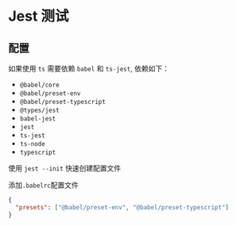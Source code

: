 # Jest 测试

## 配置

如果使用 `ts` 需要依赖 `babel` 和 `ts-jest`, 依赖如下：

- `@babel/core`
- `@babel/preset-env`
- `@babel/preset-typescript`
- `@types/jest`
- `babel-jest`
- `jest`
- `ts-jest`
- `ts-node`
- `typescript`

使用 `jest --init` 快速创建配置文件

添加`.babelrc`配置文件

```json
{
  "presets": ["@babel/preset-env", "@babel/preset-typescript"]
}
```
